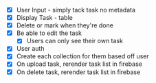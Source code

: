 - [x] User Input - simply tack task no metadata
- [x] Display Task - table
- [x] Delete or mark when they're done
- [x] Be able to edit the task 
   - [x] Users can only see their own task
- [x] User auth
- [x] Create each collection for them based off user
- [x] On upload task, rerender task list in firebase
- [x] On delete task, rerender task list in firebase